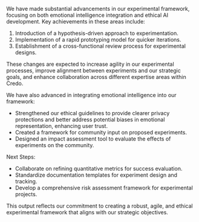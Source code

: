 

We have made substantial advancements in our experimental framework, focusing on both emotional intelligence integration and ethical AI development. Key achievements in these areas include:

1. Introduction of a hypothesis-driven approach to experimentation.
2. Implementation of a rapid prototyping model for quicker iterations.
3. Establishment of a cross-functional review process for experimental designs.

These changes are expected to increase agility in our experimental processes, improve alignment between experiments and our strategic goals, and enhance collaboration across different expertise areas within Credo.

We have also advanced in integrating emotional intelligence into our framework:

- Strengthened our ethical guidelines to provide clearer privacy protections and better address potential biases in emotional representation, enhancing user trust.
- Created a framework for community input on proposed experiments.
- Designed an impact assessment tool to evaluate the effects of experiments on the community.

Next Steps:
- Collaborate on refining quantitative metrics for success evaluation.
- Standardize documentation templates for experiment design and tracking.
- Develop a comprehensive risk assessment framework for experimental projects.

This output reflects our commitment to creating a robust, agile, and ethical experimental framework that aligns with our strategic objectives.